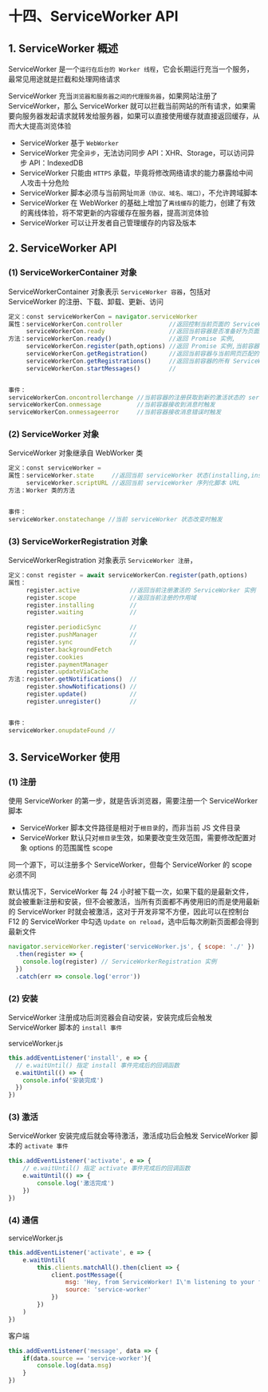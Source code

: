 # 十四、ServiceWorker API

## 1. ServiceWorker 概述

ServiceWorker 是一个`运行在后台的 Worker 线程`，它会长期运行充当一个服务，最常见用途就是拦截和处理网络请求

ServiceWorker 充当`浏览器和服务器之间的代理服务器`，如果网站注册了 ServiceWorker，那么 ServiceWorker 就可以拦截当前网站的所有请求，如果需要向服务器发起请求就转发给服务器，如果可以直接使用缓存就直接返回缓存，从而大大提高浏览体验

* ServiceWorker 基于 `WebWorker`
* ServiceWorker 完全`异步`，无法访问同步 API：XHR、Storage，可以访问异步 API：IndexedDB
* ServiceWorker 只能由 `HTTPS` 承载，毕竟将修改网络请求的能力暴露给中间人攻击十分危险
* ServiceWorker 脚本必须与当前网址`同源（协议、域名、端口）`，不允许跨域脚本
* ServiceWorker 在 WebWorker 的基础上增加了`离线缓存`的能力，创建了有效的离线体验，将不常更新的内容缓存在服务器，提高浏览体验
* ServiceWorker 可以让开发者自己管理缓存的内容及版本

## 2. ServiceWorker API

### (1) ServiceWorkerContainer 对象

ServiceWorkerContainer 对象表示 `ServiceWorker 容器`，包括对 ServiceWorker 的注册、下载、卸载、更新、访问

```js
定义：const serviceWorkerCon = navigator.serviceWorker
属性：serviceWorkerCon.controller             //返回控制当前页面的 ServiceWorker 实例
     serviceWorkerCon.ready                  //返回当前容器是否准备好为页面服务
方法：serviceWorkerCon.ready()                //返回 Promise 实例,
     serviceWorkerCon.register(path,options) //返回 Promise 实例,当前容器注册指定路径的 ServiceWorker 脚本
     serviceWorkerCon.getRegistration()      //返回当前容器与当前网页匹配的 ServiceWorkerRegistration 实例
     serviceWorkerCon.getRegistrations()     //返回当前容器的所有 ServiceWorkerRegistration 实例
     serviceWorkerCon.startMessages()        //


事件：
serviceWorkerCon.oncontrollerchange //当前容器的注册获取到新的激活状态的 serviceWorker 对象时触发
serviceWorkerCon.onmessage          //当前容器接收到消息时触发
serviceWorkerCon.onmessageerror     //当前容器接收消息错误时触发
```

### (2) ServiceWorker 对象

ServiceWorker 对象继承自 WebWorker 类

```js
定义：const serviceWorker = 
属性：serviceWorker.state     //返回当前 serviceWorker 状态(installing,installed,activating,activated,redundant)
     serviceWorker.scriptURL //返回当前 serviceWorker 序列化脚本 URL
方法：Worker 类的方法


事件：
serviceWorker.onstatechange //当前 serviceWorker 状态改变时触发
```

### (3) ServiceWorkerRegistration 对象

ServiceWorkerRegistration 对象表示 `ServiceWorker 注册`，

```js
定义：const register = await serviceWorkerCon.register(path,options)
属性：
     register.active              //返回当前注册激活的 ServiceWorker 实例
     register.scope               //返回当前注册的作用域
     register.installing          //
     register.waiting             //
     
     register.periodicSync        //
     register.pushManager         //
     register.sync                //
     register.backgroundFetch
     register.cookies
     register.paymentManager
     register.updateViaCache
方法：register.getNotifications()  //
     register.showNotifications() //
     register.update()            //
     register.unregister()        //


事件：
serviceWorker.onupdateFound //
```

## 3. ServiceWorker 使用

### (1) 注册

使用 ServiceWorker 的第一步，就是告诉浏览器，需要注册一个 ServiceWorker 脚本

* ServiceWorker 脚本文件路径是相对于`根目录`的，而非当前 JS 文件目录
* ServiceWorker 默认只对`根目录`生效，如果要改变生效范围，需要修改配置对象 options 的范围属性 scope

同一个源下，可以注册多个 ServiceWorker，但每个 ServiceWorker 的 scope 必须不同

默认情况下，ServiceWorker 每 24 小时被下载一次，如果下载的是最新文件，就会被重新注册和安装，但不会被激活，当所有页面都不再使用旧的而是使用最新的 ServiceWorker 时就会被激活，这对于开发非常不方便，因此可以在控制台 F12 的 ServiceWorker 中勾选 `Update on reload`，选中后每次刷新页面都会得到最新文件

```js
navigator.serviceWorker.register('serviceWorker.js', { scope: './' })
  .then(register => {
    console.log(register) // ServiceWorkerRegistration 实例
  })
  .catch(err => console.log('error'))
```

### (2) 安装

ServiceWorker 注册成功后浏览器会自动安装，安装完成后会触发 ServiceWorker 脚本的 `install 事件`

serviceWorker.js

```js
this.addEventListener('install', e => {
  // e.waitUntil() 指定 install 事件完成后的回调函数
  e.waitUntil(() => {
    console.info('安装完成')
  })
})
```

### (3) 激活

ServiceWorker 安装完成后就会等待激活，激活成功后会触发 ServiceWorker 脚本的 `activate 事件`

```js
this.addEventListener('activate', e => {
    // e.waitUntil() 指定 activate 事件完成后的回调函数
    e.waitUntil(() => {
        console.log('激活完成')
    })
})
```

### (4) 通信

serviceWorker.js

```js
this.addEventListener('activate', e => {
    e.waitUntil(
        this.clients.matchAll().then(client => {
            client.postMessage({
                msg: 'Hey, from ServiceWorker! I\'m listening to your fetch requests.',
                source: 'service-worker'
            })
        })
    )
})
```

客户端

```js
this.addEventListener('message', data => {
    if(data.source == 'service-worker'){
        console.log(data.msg)
    }
})
```
